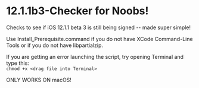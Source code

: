 # 12.1.1b3-Checker for Noobs!
Checks to see if iOS 12.1.1 beta 3 is still being signed -- made super simple!

Use Install_Prerequisite.command if you do not have XCode Command-Line Tools or if you do not have libpartialzip.

If you are getting an error launching the script, try opening Terminal and type this: <br />
`chmod +x <drag file into Terminal>`

ONLY WORKS ON macOS!
